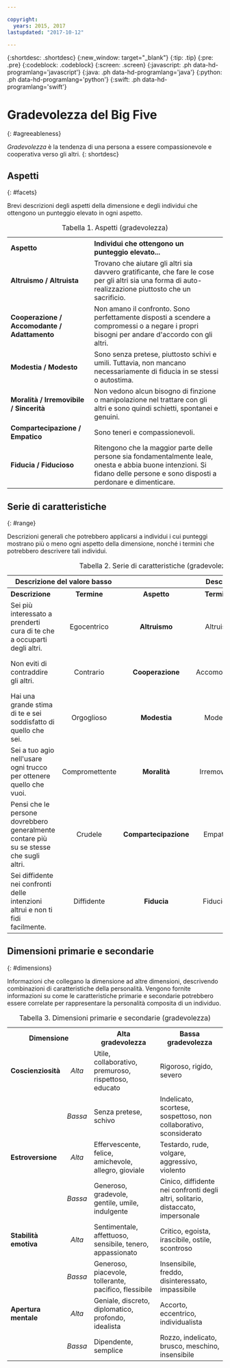 ```yaml
---

copyright:
  years: 2015, 2017
lastupdated: "2017-10-12"

---
```


{:shortdesc: .shortdesc}
{:new_window: target="_blank"}
{:tip: .tip}
{:pre: .pre}
{:codeblock: .codeblock}
{:screen: .screen}
{:javascript: .ph data-hd-programlang='javascript'}
{:java: .ph data-hd-programlang='java'}
{:python: .ph data-hd-programlang='python'}
{:swift: .ph data-hd-programlang='swift'}

# Gradevolezza del Big Five
{: #agreeableness}

*Gradevolezza* è la tendenza di una persona a essere
              compassionevole e cooperativa verso gli altri.
{: shortdesc}

## Aspetti
{: #facets}

Brevi descrizioni degli aspetti della dimensione e degli individui che ottengono un punteggio elevato in ogni aspetto.

<table>
  <caption>Tabella 1. Aspetti (gradevolezza)</caption>
  <tr>
    <th style="text-align:left">Aspetto</th>
    <th style="text-align:left">Individui che ottengono un punteggio elevato...</th>
  </tr>
  <tr>
    <td><strong>Altruismo / Altruista</strong></td>
    <td>Trovano che aiutare gli altri sia davvero gratificante, che fare
    le cose per gli altri sia una forma di auto-realizzazione piuttosto che
    un sacrificio.</td>
  </tr>
  <tr>
    <td><strong>Cooperazione / Accomodante / Adattamento</strong></td>
    <td>Non amano il confronto. Sono perfettamente disposti a scendere a compromessi
    o a negare i propri bisogni per andare d'accordo con gli altri.</td>
  </tr>
  <tr>
    <td><strong>Modestia / Modesto</strong></td>
    <td>Sono senza pretese, piuttosto schivi e umili. Tuttavia, non
    mancano necessariamente di fiducia in se stessi o autostima.</td>
  </tr>
  <tr>
    <td><strong>Moralità / Irremovibile / Sincerità</strong></td>
    <td>Non vedono alcun bisogno di finzione o manipolazione nel trattare
    con gli altri e sono quindi schietti, spontanei e genuini.</td>
  </tr>
  <tr>
    <td><strong>Compartecipazione / Empatico</strong></td>
    <td>Sono teneri e compassionevoli.</td>
  </tr>
  <tr>
    <td><strong>Fiducia / Fiducioso</strong></td>
    <td>Ritengono che la maggior parte delle persone sia fondamentalmente leale, onesta e
    abbia buone intenzioni. Si fidano delle persone e sono disposti
    a perdonare e dimenticare.</td>
  </tr>
</table>

## Serie di caratteristiche
{: #range}

Descrizioni generali che potrebbero applicarsi a individui i cui punteggi mostrano più o meno ogni aspetto della dimensione, nonché i termini che potrebbero descrivere tali individui.

<table>
  <caption>Tabella 2. Serie di caratteristiche (gradevolezza)</caption>
  <tr>
    <th colspan="2" style="text-align:center">Descrizione del valore basso</th>
    <th></th>
    <th colspan="2" style="text-align:center">Descrizione del valore alto</th>
  </tr>
  <tr>
    <th style="text-align:left; width:23%">Descrizione</th>
    <th style="text-align:center; width:16%">Termine</th>
    <th style="text-align:center; width:16%">Aspetto</th>
    <th style="text-align:center; width:16%">Termine</th>
    <th style="text-align:right">Descrizione</th>
  </tr>
  <tr>
    <td style="text-align:left">Sei più interessato a prenderti cura di te che a occuparti degli altri.</td>
    <td style="text-align:center">Egocentrico</td>
    <td style="text-align:center"><strong>Altruismo</strong></td>
    <td style="text-align:center">Altruista</td>
    <td style="text-align:right">Ti senti soddisfatto quando aiuti gli altri e fai di tutto per farlo.</td>
  </tr>
  <tr>
    <td style="text-align:left">Non eviti di contraddire gli altri.</td>
    <td style="text-align:center">Contrario</td>
    <td style="text-align:center"><strong>Cooperazione</strong></td>
    <td style="text-align:center">Accomodante</td>
    <td style="text-align:right">Sei facile da accontentare e cerchi di evitare lo scontro.</td>
  </tr>
  <tr>
    <td style="text-align:left">Hai una grande stima di te e sei soddisfatto di quello che sei.</td>
    <td style="text-align:center">Orgoglioso</td>
    <td style="text-align:center"><strong>Modestia</strong></td>
    <td style="text-align:center">Modesto</td>
    <td style="text-align:right">Ti senti a disagio nell'essere al centro dall'attenzione.</td>
  </tr>
  <tr>
    <td style="text-align:left">Sei a tuo agio nell'usare ogni trucco per ottenere quello che vuoi.</td>
    <td style="text-align:center">Compromettente</td>
    <td style="text-align:center"><strong>Moralità</strong></td>
    <td style="text-align:center">Irremovibile</td>
    <td style="text-align:right">Pensi che sia sbagliato approfittare degli altri per andare avanti.</td>
  </tr>
  <tr>
    <td style="text-align:left">Pensi che le persone dovrebbero generalmente contare più su se stesse che sugli altri.</td>
    <td style="text-align:center">Crudele</td>
    <td style="text-align:center"><strong>Compartecipazione</strong></td>
    <td style="text-align:center">Empatico</td>
    <td style="text-align:right">Senti ciò che gli altri sentono e sei compassionevole nei loro confronti.</td>
  </tr>
  <tr>
    <td style="text-align:left">Sei diffidente nei confronti delle intenzioni altrui e non ti fidi facilmente.</td>
    <td style="text-align:center">Diffidente</td>
    <td style="text-align:center"><strong>Fiducia</strong></td>
    <td style="text-align:center">Fiducioso</td>
    <td style="text-align:right">Credi nelle altre persone e ti fidi facilmente.</td>
  </tr>
</table>

## Dimensioni primarie e secondarie
{: #dimensions}

Informazioni che collegano la dimensione ad altre dimensioni, descrivendo combinazioni di caratteristiche della personalità. Vengono fornite informazioni su come le caratteristiche primarie e secondarie potrebbero essere correlate per rappresentare la personalità composita di un individuo.

<table>
  <caption>Tabella 3. Dimensioni primarie e secondarie (gradevolezza)</caption>
  <tr>
    <th colspan="2" style="width:30%">Dimensione</th>
    <th style="width:35%">Alta gradevolezza</th>
    <th style="width:35%">Bassa gradevolezza</th>
  </tr>
  <tr>
    <td style="text-align:left"><strong>Coscienziosità</strong></td>
    <td style="text-align:center"><em>Alta</em></td>
    <td>Utile, collaborativo, premuroso, rispettoso, educato</td>
    <td>Rigoroso, rigido, severo</td>
  </tr>
  <tr>
    <td></td>
    <td style="text-align:center"><em>Bassa</em></td>
    <td>Senza pretese, schivo</td>
    <td>Indelicato, scortese, sospettoso, non collaborativo, sconsiderato</td>
  </tr>
  <tr>
    <td style="text-align:left"><strong>Estroversione</strong></td>
    <td style="text-align:center"><em>Alta</em></td>
    <td>Effervescente, felice, amichevole, allegro, gioviale</td>
    <td>Testardo, rude, volgare, aggressivo, violento</td>
  </tr>
  <tr>
    <td></td>
    <td style="text-align:center"><em>Bassa</em></td>
    <td>Generoso, gradevole, gentile, umile, indulgente</td>
    <td>Cinico, diffidente nei confronti degli altri, solitario, distaccato, impersonale</td>
  </tr>
  <tr>
    <td style="text-align:left"><strong>Stabilità emotiva</strong></td>
    <td style="text-align:center"><em>Alta</em></td>
    <td>Sentimentale, affettuoso, sensibile, tenero, appassionato</td>
    <td>Critico, egoista, irascibile, ostile, scontroso</td>
  </tr>
  <tr>
    <td></td>
    <td style="text-align:center"><em>Bassa</em></td>
    <td>Generoso, piacevole, tollerante, pacifico, flessibile</td>
    <td>Insensibile, freddo, disinteressato, impassibile</td>
  </tr>
  <tr>
    <td style="text-align:left"><strong>Apertura mentale</strong></td>
    <td style="text-align:center"><em>Alta</em></td>
    <td>Geniale, discreto, diplomatico, profondo, idealista</td>
    <td>Accorto, eccentrico, individualista</td>
  </tr>
  <tr>
    <td></td>
    <td style="text-align:center"><em>Bassa</em></td>
    <td>Dipendente, semplice</td>
    <td>Rozzo, indelicato, brusco, meschino, insensibile</td>
  </tr>
</table>

